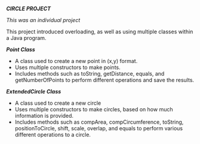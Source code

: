 ***CIRCLE PROJECT***

_This was an individual project_

This project introduced overloading, as well as using multiple classes within a Java program.

***Point Class***

* A class used to create a new point in (x,y) format.
* Uses multiple constructors to make points.
* Includes methods such as toString, getDistance, equals, and getNumberOfPoints to perform different operations and save the results.

***ExtendedCircle Class***

* A class used to create a new circle
* Uses multiple constructors to make circles, based on how much information is provided.
* Includes methods such as compArea, compCircumference, toString, positionToCircle, shift, scale, overlap, and equals to perform various different operations to a circle.
